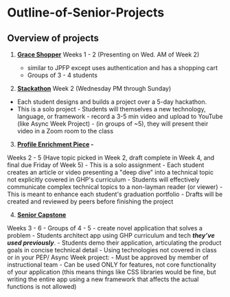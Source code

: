 # Outline-of-Senior-Projects
## Overview of projects

1. **[Grace Shopper](https://github.com/FullstackAcademy/2022-PILOT-program-guide-web-core/tree/main/04-sr-phase/02-grace-shopper)** 
Weeks 1 - 2 (Presenting on Wed. AM of Week 2)
    - similar to JPFP except uses authentication and has a shopping cart
    - Groups of 3 - 4 students
    
2. **[Stackathon](https://github.com/FullstackAcademy/2022-PILOT-program-guide-web-core/tree/main/04-sr-phase/03-stackathon)** 
Week 2 (Wednesday PM through Sunday)
- Each student designs and builds a project over a 5-day hackathon. 
- This is a solo project
        - Students will themselves a new technology, language, or framework
        - record a 3-5 min video and upload to YouTube (like Async Week Project)
        - (in groups of ~5), they will present their video in a Zoom room to the class
        
3. **[Profile Enrichment Piece](https://github.com/FullstackAcademy/2022-PILOT-program-guide-web-core/blob/main/04-sr-phase/07-portfolio-enrichment-piece/01-lesson-plan.md) -** 

Weeks 2 - 5 (Have topic picked in Week 2, draft complete in Week 4, and final due Friday of Week 5)
    - This is a solo assignment 
    - Each student creates an article or video presenting a "deep dive" into a technical topic not explicitly covered in GHP's curriculum
    - Students will effectively communicate complex technical topics to a non-layman reader (or viewer)
    - This is meant to enhance each student's graduation portfolio
    - Drafts will be created and reviewed by peers before finishing the project

4. **[Senior Capstone](https://github.com/FullstackAcademy/2022-PILOT-program-guide-web-core/blob/main/04-sr-phase/04-capstone/01-Lesson-Plan.md)** 

Weeks 3 - 6
    - Groups of 4 - 5 - create novel application that solves a problem
    - Students architect app using GHP curriculum and tech ***they’ve used previously***.
    - Students demo their application, articulating the product goals in concise technical detail
             - Using technologies not covered in class or in your PEP/ Async Week project:
             - Must be approved by member of instructional team
             - Can be used ONLY for features, not core functionality of your application (this means things like CSS libraries would be fine, but writing the entire app using a new framework that affects the actual functions is not allowed)
